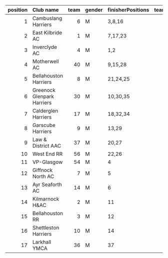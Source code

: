 |   position | Club name                  |   team | gender   | finisherPositions   |   teamPoints |   penaltyPoints |   totalPoints |   totalFinishers | Website                                    |
|-----------:|:---------------------------|-------:|:---------|:--------------------|-------------:|----------------:|--------------:|-----------------:|:-------------------------------------------|
|          1 | Cambuslang Harriers        |      6 | M        | 3,8,16              |           27 |               0 |            27 |                4 | https://cambuslangharriers.org/            |
|          2 | East Kilbride AC           |      1 | M        | 7,17,23             |           47 |               0 |            47 |                3 | http://www.ekac.org.uk/                    |
|          3 | Inverclyde AC              |      4 | M        | 1,2                 |            3 |              48 |            51 |                2 | https://www.inverclydeac.org/              |
|          4 | Motherwell AC              |     40 | M        | 9,15,28             |           52 |               0 |            52 |                3 | https://motherwellac.com/                  |
|          5 | Bellahouston Harriers      |      8 | M        | 21,24,25            |           70 |               0 |            70 |                6 | http://www.bellahoustonharriers.co.uk/     |
|          6 | Greenock Glenpark Harriers |     30 | M        | 10,30,35            |           75 |               0 |            75 |                3 | https://greenockglenparkharriers.com/      |
|          7 | Calderglen Harriers        |     17 | M        | 18,32,34            |           84 |               0 |            84 |                4 | http://www.calderglenharriers.org.uk/      |
|          8 | Garscube Harriers          |      9 | M        | 13,29               |           42 |              48 |            90 |                2 | https://www.garscubeharriers.org.uk/       |
|          9 | Law & District AAC         |     37 | M        | 20,27               |           47 |              48 |            95 |                2 | http://www.lawaac.co.uk/                   |
|         10 | West End RR                |     56 | M        | 22,26               |           48 |              48 |            96 |                2 | https://www.westendroadrunners.co.uk/      |
|         11 | VP-Glasgow                 |     54 | M        | 4                   |            4 |              96 |           100 |                1 | https://www.vp-glasgow.com                 |
|         12 | Giffnock North AC          |      7 | M        | 5                   |            5 |              96 |           101 |                1 | https://www.giffnocknorth.co.uk/           |
|         13 | Ayr Seaforth AC            |     14 | M        | 6                   |            6 |              96 |           102 |                1 | https://www.ayrseaforth.co.uk/             |
|         14 | Kilmarnock H&AC            |      2 | M        | 11                  |           11 |              96 |           107 |                1 | http://www.kilmarnockharriers.com/         |
|         15 | Bellahouston RR            |      3 | M        | 12                  |           12 |              96 |           108 |                1 | https://www.bellahoustonroadrunners.co.uk/ |
|         16 | Shettleston Harriers       |     10 | M        | 14                  |           14 |              96 |           110 |                1 | http://shettlestonharriers.org.uk/         |
|         17 | Larkhall YMCA              |     36 | M        | 37                  |           37 |              96 |           133 |                1 | https://www.larkhallymcaharriers.org       |